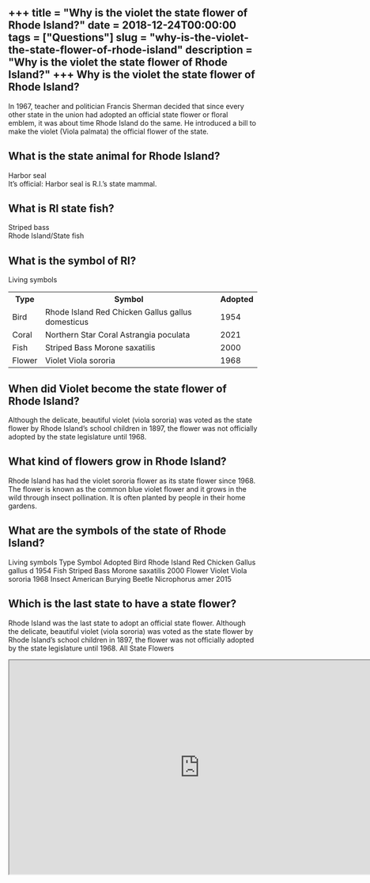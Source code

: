 +++
title = "Why is the violet the state flower of Rhode Island?"
date = 2018-12-24T00:00:00
tags = ["Questions"]
slug = "why-is-the-violet-the-state-flower-of-rhode-island"
description = "Why is the violet the state flower of Rhode Island?"
+++
Why is the violet the state flower of Rhode Island?
---------------------------------------------------

In 1967, teacher and politician Francis Sherman decided that since every other state in the union had adopted an official state flower or floral emblem, it was about time Rhode Island do the same. He introduced a bill to make the violet (Viola palmata) the official flower of the state.

What is the state animal for Rhode Island?
------------------------------------------

Harbor seal  
It’s official: Harbor seal is R.I.’s state mammal.

What is RI state fish?
----------------------

Striped bass  
Rhode Island/State fish

What is the symbol of RI?
-------------------------

Living symbols

<table><tr><th>Type</th><th>Symbol</th><th>Adopted</th></tr><tr><td>Bird</td><td>Rhode Island Red Chicken Gallus gallus domesticus</td><td>1954</td></tr><tr><td>Coral</td><td>Northern Star Coral Astrangia poculata</td><td>2021</td></tr><tr><td>Fish</td><td>Striped Bass Morone saxatilis</td><td>2000</td></tr><tr><td>Flower</td><td>Violet Viola sororia</td><td>1968</td></tr></table>

When did Violet become the state flower of Rhode Island?
--------------------------------------------------------

Although the delicate, beautiful violet (viola sororia) was voted as the state flower by Rhode Island’s school children in 1897, the flower was not officially adopted by the state legislature until 1968.

What kind of flowers grow in Rhode Island?
------------------------------------------

Rhode Island has had the violet sororia flower as its state flower since 1968. The flower is known as the common blue violet flower and it grows in the wild through insect pollination. It is often planted by people in their home gardens.

What are the symbols of the state of Rhode Island?
--------------------------------------------------

Living symbols Type Symbol Adopted Bird Rhode Island Red Chicken Gallus gallus d 1954 Fish Striped Bass Morone saxatilis 2000 Flower Violet Viola sororia 1968 Insect American Burying Beetle Nicrophorus amer 2015

Which is the last state to have a state flower?
-----------------------------------------------

Rhode Island was the last state to adopt an official state flower. Although the delicate, beautiful violet (viola sororia) was voted as the state flower by Rhode Island’s school children in 1897, the flower was not officially adopted by the state legislature until 1968. All State Flowers

<iframe allow="accelerometer; autoplay; clipboard-write; encrypted-media; gyroscope; picture-in-picture" allowfullscreen="" class="__youtube_prefs__  epyt-is-override  no-lazyload" data-no-lazy="1" data-origheight="433" data-origwidth="770" data-skipgform_ajax_framebjll="" height="433" id="_ytid_19034" loading="lazy" src="https://www.youtube.com/embed/AQtvSftoCak?enablejsapi=1&autoplay=0&cc_load_policy=0&cc_lang_pref=&iv_load_policy=1&loop=0&modestbranding=0&rel=1&fs=1&playsinline=0&autohide=2&theme=dark&color=red&controls=1&" title="YouTube player" width="770"></iframe>